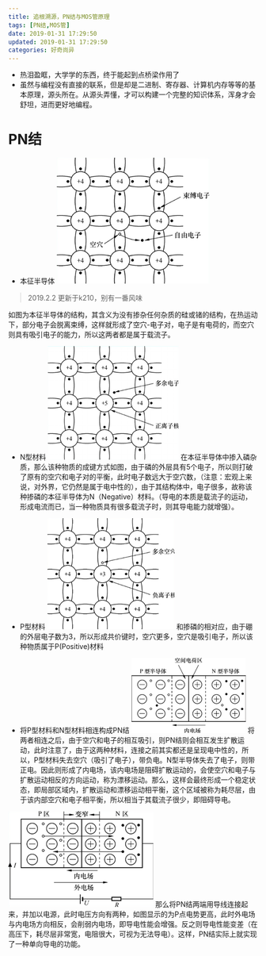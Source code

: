 ```yaml
---
title: 追根溯源，PN结与MOS管原理
tags: [PN结,MOS管]
date: 2019-01-31 17:29:50
updated: 2019-01-31 17:29:50
categories: 好奇尚异
---
```


- 热泪盈眶，大学学的东西，终于能起到点桥梁作用了
- 虽然与编程没有直接的联系，但是却是二进制、寄存器、计算机内存等等的基本原理，源头所在。从源头弄懂，才可以构建一个完整的知识体系，浑身才会舒坦，进而更好地编程。
# PN结
- 本征半导体
![本征半导体](../images/本征半导体.jpg)
> 2019.2.2 更新于k210，别有一番风味

如图为本征半导体的结构，其含义为没有掺杂任何杂质的硅或锗的结构，在热运动下，部分电子会脱离束缚，这样就形成了空穴-电子对，电子是有电荷的，而空穴则具有吸引电子的能力，所以这两者都是属于载流子。

- N型材料
![杂质半导体掺磷](../images/杂质半导体掺磷.jpg)
在本征半导体中掺入磷杂质，那么该种物质的成键方式如图，由于磷的外层具有5个电子，所以则打破了原有的空穴和电子对的平衡，此时电子数远大于空穴数，（注意：宏观上来说，对外界，它仍然是属于电中性的），由于其结构体中，电子很多，故称该种掺磷的本征半导体为N（Negative）材料。（导电的本质是载流子的运动，形成电流而已，当一种物质具有很多载流子时，则其导电能力就增强）。

- P型材料
![杂质半导体掺硼](../images/杂质半导体掺硼.jpg)
和掺磷的相对应，由于硼的外层电子数为3，所以形成共价键时，空穴更多，空穴是吸引电子，所以该种物质属于P(Positive)材料

- 将P型材料和N型材料相连构成PN结
![PN结形成内电场](../images/PN结形成内电场.jpg)
将两者相连之后，由于空穴和电子的相互吸引，则PN结则会相互发生扩散运动，此时注意了，由于这两种材料，连接之前其实都还是呈现电中性的，所以，P型材料失去空穴（吸引了电子），带负电。N型半导体失去了电子，则带正电。因此则形成了内电场，该内电场是阻碍扩散运动的，会使空穴和电子与扩散运动相反的方向运动，称为漂移运动。那么，这样会最终形成一个稳定状态，即局部区域内，扩散运动和漂移运动相平衡，这个区域被称为耗尽层，由于该内部空穴和电子相平衡，所以相当于其载流子很少，即阻碍导电。

![PN结单向导电](../images/PN结单向导电.jpg)
那么将PN结两端用导线连接起来，并加以电源，此时电压方向有两种，如图显示的为P点电势更高，此时外电场与内电场方向相反，会削弱内电场，即导电性能会增强。反之则导电性能变差（在高压下，耗尽层非常宽，电阻很大，可视为无法导电）。这样，PN结实际上就实现了一种单向导电的功能。




